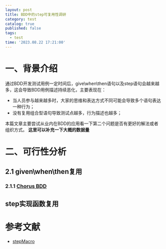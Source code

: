 ```yaml
---
layout: post
title: BDD中的step可复用性调研
category: test
catalog: true
published: false
tags:
  - test
time: '2023.08.22 17:21:00'
---
```

# 一、背景介绍
通过BDD开发测试用例一定时间后，give\when\then语句以及step语句会越来越多，这会导致BDD用例描述持续恶化，主要表现在：
- 当人员参与越来越多时，大家的思维和表达方式不同可能会导致多个语句表达一种行为；
- 没有复用组合型语句导致测试点越多，行为描述也越多；

本篇文章主要尝试从业内在BDD的应用看一下第二个问题是否有更好的解法或者组织方式。
**这里可以补充一下大概的数据量**

# 二、可行性分析
## 2.1 given\when\then复用
### 2.1.1 [Chorus BDD](https://www.chorus-bdd.org/)

## step实现函数复用

# 参考文献
- [stepMacro](https://www.chorus-bdd.org/pages/GherkinExtensions/StepMacro/)
